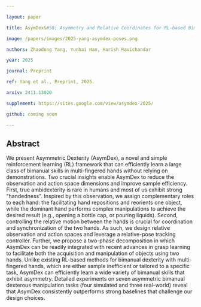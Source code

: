 ```yaml
---

layout: paper

title: AsymDex&#58; Asymmetry and Relative Coordinates for RL-based Bimanual Dexterity

image: /papers/images/2025-yang-asymdex-poses.png

authors: Zhaodong Yang, Yunhai Han, Harish Ravichandar

year: 2025

journal: Preprint

ref: Yang et al., Preprint, 2025.

arxiv: 2411.13020

supplement: https://sites.google.com/view/asymdex-2025/

github: coming soon

---
```


## Abstract

We present Asymmetric Dexterity (AsymDex), a novel and simple reinforcement learning (RL) framework that can efficiently learn a large class of bimanual skills in multi-fingered hands without relying on demonstrations. Two crucial insights enable AsymDex to reduce the observation and action space dimensions and improve sample efficiency. First, true ambidexterity is rare in humans and most of us exhibit strong "handedness". Inspired by this observation, we assign complementary roles to each hand: the facilitating hand repositions and reorients one object, while the dominant hand performs complex manipulations to achieve the desired result (e.g., opening a bottle cap, or pouring liquids). Second, controlling the relative motion between the hands is crucial for coordination and synchronization of the two hands. As such, we design relative observation and action spaces and leverage a relative-pose tracking controller. Further, we propose a two-phase decomposition in which AsymDex can be readily integrated with recent advances in grasp learning to facilitate both the acquisition and manipulation of objects using two hands. Unlike existing RL-based methods for bimanual dexterity with multi-fingered hands, which are either sample inefficient or tailored to a specific task, AsymDex can efficiently learn a wide variety of bimanual skills that exhibit asymmetry. Detailed experiments on seven asymmetric bimanual dexterous manipulation tasks (four simulated and three real-world) reveal that AsymDex consistently outperforms strong baselines that challenge our design choices.